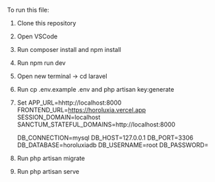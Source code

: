 To run this file:

1. Clone this repository
2. Open VSCode
3. Run composer install and npm install
4. Run npm run dev
5. Open new terminal ->  cd laravel
6. Run cp .env.example .env and php artisan key:generate
7. Set
      APP_URL=hhttp://localhost:8000
      FRONTEND_URL=https://horoluxia.vercel.app
      SESSION_DOMAIN=localhost
      SANCTUM_STATEFUL_DOMAINS=http://localhost:8000
    
      DB_CONNECTION=mysql
      DB_HOST=127.0.0.1
      DB_PORT=3306
      DB_DATABASE=horoluxiadb
      DB_USERNAME=root
      DB_PASSWORD=
   
8. Run php artisan migrate
9. Run php artisan serve
